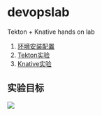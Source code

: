 # devopslab
Tekton + Knative hands on lab

1. [环境安装配置](./00-install)
2. [Tekton实验](./01-tekton)
3. [Knative实验](./02-knative)

## 实验目标

![](./images/target.png)

